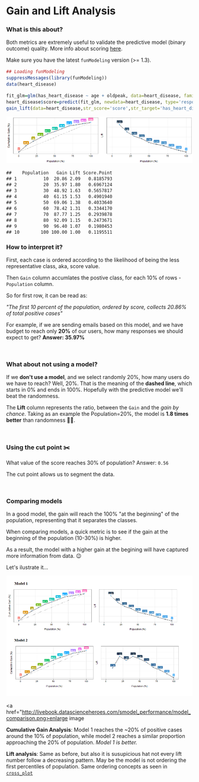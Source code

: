 Gain and Lift Analysis
====

### What is this about?

Both metrics are extremely useful to validate the predictive model (binary outcome) quality. More info about scoring <a href="http://livebook.datascienceheroes.com/scoring/scoring.html">here</a>.



Make sure you have the latest `funModeling` version (>= 1.3).


```r
## Loading funModeling
suppressMessages(library(funModeling)) 
data(heart_disease)
```


```r
fit_glm=glm(has_heart_disease ~ age + oldpeak, data=heart_disease, family = binomial)
heart_disease$score=predict(fit_glm, newdata=heart_disease, type='response')
gain_lift(data=heart_disease,str_score='score',str_target='has_heart_disease')
```

![plot of chunk unnamed-chunk-2](figure/unnamed-chunk-2-1.png)

```
##    Population   Gain Lift Score.Point
## 1          10  20.86 2.09   0.8185793
## 2          20  35.97 1.80   0.6967124
## 3          30  48.92 1.63   0.5657817
## 4          40  61.15 1.53   0.4901940
## 5          50  69.06 1.38   0.4033640
## 6          60  78.42 1.31   0.3344170
## 7          70  87.77 1.25   0.2939878
## 8          80  92.09 1.15   0.2473671
## 9          90  96.40 1.07   0.1980453
## 10        100 100.00 1.00   0.1195511
```

### How to interpret it?

First, each case is ordered according to the likelihood of being the less representative class, aka, score value.

Then `Gain` column accumlates the postive class, for each 10% of rows - `Population` column.

So for first row, it can be read as:

_"The first 10 percent of the population, ordered by score, collects 20.86% of total positive cases"_

For example, if we are sending emails based on this model, and we have budget to reach only **20%** of our users, how many responses we should expect to get?  **Answer: 35.97%**

<br>

### What about not using a model?

If we **don't use a model**, and we select randomly 20%, how many users do we have to reach? Well, 20%. That is the meaning of the **dashed line**, which starts in 0% and ends in 100%. Hopefully with the predictive model we'll beat the randomness.


The **Lift** column represents the ratio, between the `Gain` and the _gain by chance_. Taking as an example the Population=20%, the model is **1.8 times better** than randomness :muscle:💪.

<br>

### Using the cut point :scissors:

What value of the score reaches 30% of population? 
Answer: `0.56`

The cut point allows us to segment the data.



<br>

### Comparing models

In a good model, the gain will reach the 100% "at the beginning" of the population, representing that it separates the classes.

When comparing models, a quick metric is to see if the gain at the beginning of the population (10-30%) is higher.  

As a result, the model with a higher gain at the begining will have captured more information from data. :wink:

Let's ilustrate it...

<img src='model_comparison.png' width='600px'> 

<a href="http://livebook.datascienceheroes.com/smodel_performance/model_comparison.png>enlarge image</a>
 


**Cumulative Gain Analysis**: Model 1 reaches the ~20% of positive cases around the 10% of population, while model 2 reaches a similar proportion approaching the 20% of population. _Model 1 is better._

**Lift analysis**: Same as before, but also it is susupicious hat not every lift number follow a decreasing pattern. May be the model is not ordering the first percentiles of population.
 Same ordering concepts as seen in <a href="http://livebook.datascienceheroes.com/selecting_best_variables/cross_plot.html">`cross_plot`</a>

